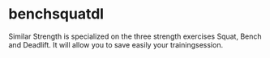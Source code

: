# benchsquatdl

Similar Strength is specialized on the three strength exercises Squat, Bench and Deadlift.
It will allow you to save easily your trainingsession.
